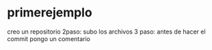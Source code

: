 # primerejemplo 
creo un repositorio
2paso: subo los archivos
3 paso: antes de hacer el commit  pongo un comentario 

